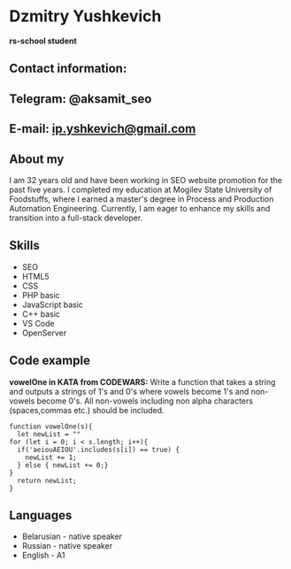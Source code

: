 # Dzmitry Yushkevich
**rs-school student**
## Contact information:
**Telegram:** @aksamit_seo
---
**E-mail:** ip.yshkevich@gmail.com
---
## About my
I am 32 years old and have been working in SEO website promotion for the past five years. I completed my education at Mogilev State University of Foodstuffs, where I earned a master's degree in Process and Production Automation Engineering. Currently, I am eager to enhance my skills and transition into a full-stack developer.

## Skills
* SEO
* HTML5
* CSS
* PHP basic
* JavaScript basic
* C++ basic
* VS Code
* OpenServer

## Code example
**vowelOne in KATA from CODEWARS:** Write a function that takes a string and outputs a strings of 1's and 0's where vowels become 1's and non-vowels become 0's.
All non-vowels including non alpha characters (spaces,commas etc.) should be included.
```
function vowelOne(s){
  let newList = ""
for (let i = 0; i < s.length; i++){
  if('aeiouAEIOU'.includes(s[i]) == true) {
    newList += 1;
  } else { newList += 0;}
}
  return newList;
}
```

## Languages
* Belarusian - native speaker
* Russian - native speaker
* English - A1